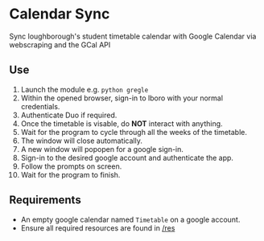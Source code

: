 # Calendar Sync

Sync loughborough's student timetable calendar with Google Calendar via webscraping and the GCal API

## Use

1. Launch the module e.g. `python gregle`
2. Within the opened browser, sign-in to lboro with your normal credentials.
3. Authenticate Duo if required.
4. Once the timetable is visable, do **NOT** interact with anything.
5. Wait for the program to cycle through all the weeks of the timetable.
6. The window will close automatically.
7. A new window will popopen for a google sign-in.
8. Sign-in to the desired google account and authenticate the app.
9. Follow the prompts on screen.
10. Wait for the program to finish.

## Requirements

- An empty google calendar named `Timetable` on a google account.
- Ensure all required resources are found in [/res](./res/README.md)
